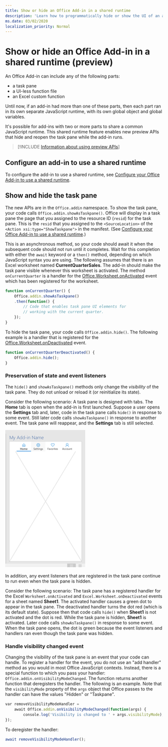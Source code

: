 ```yaml
---
title: Show or hide an Office Add-in in a shared runtime
description: 'Learn how to programmatically hide or show the UI of an add-in while it runs continuously'
ms.date: 03/02/2020
localization_priority: Normal
---
```


# Show or hide an Office Add-in in a shared runtime (preview)

An Office Add-in can include any of the following parts:

- a task pane
- a UI-less function file
- an Excel custom function

Until now, if an add-in had more than one of these parts, then each part ran in its own separate JavaScript runtime, with its own global object and global variables.

It's possible for add-ins with two or more parts to share a common JavaScript runtime. This shared runtime feature enables new preview APIs that hide and reopen the task pane while the add-in runs.

> [!INCLUDE [Information about using preview APIs](../includes/excel-shared-runtime-preview-note.md)]

## Configure an add-in to use a shared runtime

To configure the add-in to use a shared runtime, see [Configure your Office Add-in to use a shared runtime](configure-your-add-in-to-use-a-shared-runtime.md).

## Show and hide the task pane

The new APIs are in the `Office.addin` namespace. To show the task pane, your code calls `Office.addin.showAsTaskpane()`. Office will display in a task pane the page that you assigned to the resource ID (`resid`) for the task pane. This is the `resid` that you assigned to the `<SourceLocation>` of the `<Action xsi:type="ShowTaskpane">` in the manifest. (See [Configure your Office Add-in to use a shared runtime](configure-your-add-in-to-use-a-shared-runtime.md).)

This is an asynchronous method, so your code should await it when the subsequent code should not run until it completes. Wait for this completion with either the `await` keyword or a `then()` method, depending on which JavaScript syntax you are using. The following assumes that there is an Excel worksheet named **CurrentQuarterSales**. The add-in should make the task pane visible whenever this worksheet is activated. The method `onCurrentQuarter` is a handler for the [Office.Worksheet.onActivated](/javascript/api/excel/excel.worksheet?view=excel-js-preview#onactivated) event which has been registered for the worksheet.

```javascript
function onCurrentQuarter() {
    Office.addin.showAsTaskpane()
    .then(function() {
        // Code that enables task pane UI elements for
        // working with the current quarter.
    });
}
```

To hide the task pane, your code calls `Office.addin.hide()`. The following example is a handler that is registered for the [Office.Worksheet.onDeactivated](/javascript/api/excel/excel.worksheet?view=excel-js-preview#ondeactivated) event.

```javascript
function onCurrentQuarterDeactivated() {
    Office.addin.hide();
}
```

### Preservation of state and event listeners

The `hide()` and `showAsTaskpane()` methods only change the *visibility* of the task pane. They do not unload or reload it (or reinitialize its state).

Consider the following scenario: A task pane is designed with tabs. The **Home** tab is open when the add-in is first launched. Suppose a user opens the **Settings** tab and, later, code in the task pane calls `hide()` in response to some event. Still later code calls `showAsTaskpane()` in response to another event. The task pane will reappear, and the **Settings** tab is still selected.

![A screenshot of task pane that has four tabs labelled Home, Settings, Favorites, and Accounts.](../images/TaskpaneWithTabs.png)

In addition, any event listeners that are registered in the task pane continue to run even when the task pane is hidden.

Consider the following scenario: The task pane has a registered handler for the Excel `Worksheet.onActivated` and `Excel.Worksheet.onDeactivated` events for a sheet named **Sheet1**. The activated handler causes a green dot to appear in the task pane. The deactivated handler turns the dot red (which is its default state). Suppose then that code calls `hide()` when **Sheet1** is not activated and the dot is red. While the task pane is hidden, **Sheet1** is activated. Later code calls `showAsTaskpane()` in response to some event. When the task pane opens, the dot is green because the event listeners and handlers ran even though the task pane was hidden.

### Handle visibility changed event

Changing the visibility of the task pane is an event that your code can handle. To register a handler for the event, you do not use an "add handler" method as you would in most Office JavaScript contexts. Instead, there is a special function to which you pass your handler: `Office.addin.onVisibilityModeChanged`. The function returns another function that deregisters the handler. The following is an example. Note that the `visibilityMode` property of the `args` object that Office passes to the handler can have the values "Hidden" or "Taskpane".

```javascript
var removeVisibilityModeHandler =
    await Office.addin.onVisibilityModeChanged(function(args) {
        console.log('Visibility is changed to ' + args.visibilityMode);
});
```

To deregister the handler:

```javascript
await removeVisibilityModeHandler();
```
